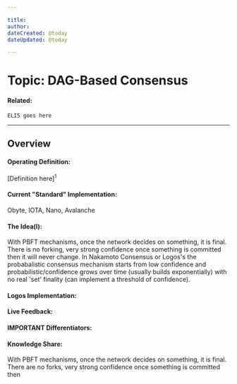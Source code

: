```yaml
---

title:
author: 
dateCreated: @today
dateUpdated: @today

---
```


# Topic: DAG-Based Consensus
#### Related:
`ELI5 goes here`

---

## Overview

#### Operating Definition:
[Definition here]<sup>1</sup>

#### Current "Standard" Implementation:
Obyte, IOTA, Nano, Avalanche

#### The Idea(l):
With PBFT mechanisms, once the network decides on something, it is final. There is no forking, very strong confidence once something is committed then it will never change. In Nakamoto Consensus or Logos's the probabalistic consensus mechanism starts from low confidence and probabilistic/confidence grows over time (usually builds exponentially) with no real 'set' finality (can implement a threshold of confidence).

#### Logos Implementation:


#### Live Feedback:


#### IMPORTANT Differentiators:


#### Knowledge Share:
With PBFT mechanisms, once the network decides on something, it is final. There are no forks, very strong confidence once something is committed then 